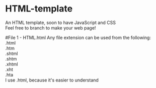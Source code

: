 # HTML-template
An HTML template, soon to have JavaScript and CSS                                                    
Feel free to branch to make your web page!

#File 1 - HTML.html
Any file extension can be used from the following:                                                                                 
  .html                                                                                          
  .htm                                                      
  .shtml                                                                               
  .shtm                                                                 
  .xhtml                                                          
  .xht                                                                                      
  .hta                                                            
I use .html, because it's easier to understand
